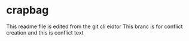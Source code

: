 # crapbag
This readme file is edited from the git cli eidtor
This branc is for conflict creation and this is conflict text
